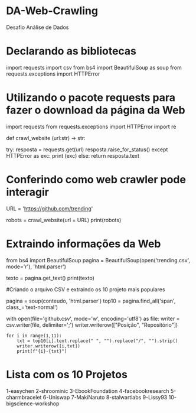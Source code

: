 # DA-Web-Crawling

Desafio Análise de Dados

# Declarando as bibliotecas
import requests
import csv
from bs4 import BeautifulSoup as soup
from requests.exceptions import HTTPError

# Utilizando o pacote requests para fazer o download da página da Web

import requests
from requests.exceptions import HTTPError
import re

def crawl_website (url:str) -> str:

  try:
    resposta = requests.get(url)
    resposta.raise_for_status()
  except HTTPError as exc:
    print (exc)
  else:
    return resposta.text

# Conferindo como web crawler pode interagir

URL = 'https://github.com/trending'

robots = crawl_website(url = URL)
print(robots)

# Extraindo informações da Web

from bs4 import BeautifulSoup
pagina = BeautifulSoup(open('trending.csv', mode='r'), 'html.parser')

texto = pagina.get_text()
print(texto)

#Criando o arquivo CSV e extraindo os 10 projeto mais populares

pagina = soup(conteudo, 'html.parser')
top10 = pagina.find_all('span', class_='text-normal')

with open(file='github.csv', mode='w', encoding='utf8') as file:
    writer = csv.writer(file, delimiter=';')
    writer.writerow(["Posição", "Repositório"])

    for i in range(1,11):
        txt = top10[i].text.replace(" ", "").replace("/", "").strip()
        writer.writerow([i,txt])
        print(f"{i}-{txt}")
        
# Lista com os 10 Projetos

1-easychen
2-shroominic
3-EbookFoundation
4-facebookresearch
5-charmbracelet
6-Uniswap
7-MakiNaruto
8-stalwartlabs
9-Lissy93
10-bigscience-workshop

